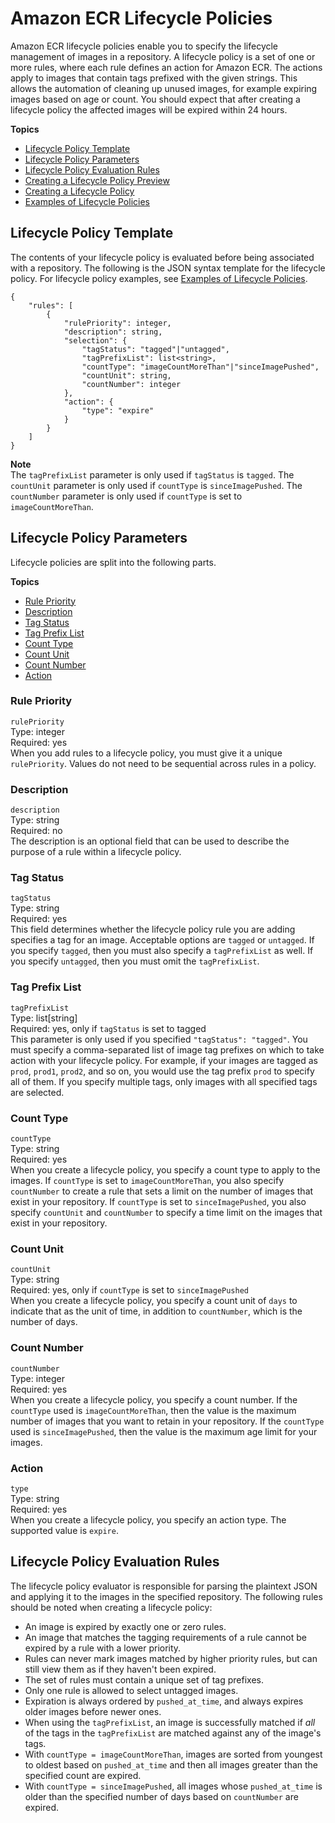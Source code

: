 # Amazon ECR Lifecycle Policies<a name="LifecyclePolicies"></a>

Amazon ECR lifecycle policies enable you to specify the lifecycle management of images in a repository\. A lifecycle policy is a set of one or more rules, where each rule defines an action for Amazon ECR\. The actions apply to images that contain tags prefixed with the given strings\. This allows the automation of cleaning up unused images, for example expiring images based on age or count\. You should expect that after creating a lifecycle policy the affected images will be expired within 24 hours\.

**Topics**
+ [Lifecycle Policy Template](#lifecycle_policy_syntax)
+ [Lifecycle Policy Parameters](#lifecycle_policy_parameters)
+ [Lifecycle Policy Evaluation Rules](#lp_evaluation_rules)
+ [Creating a Lifecycle Policy Preview](lpp_creation.md)
+ [Creating a Lifecycle Policy](lp_creation.md)
+ [Examples of Lifecycle Policies](lifecycle_policy_examples.md)

## Lifecycle Policy Template<a name="lifecycle_policy_syntax"></a>

The contents of your lifecycle policy is evaluated before being associated with a repository\. The following is the JSON syntax template for the lifecycle policy\. For lifecycle policy examples, see [Examples of Lifecycle Policies](lifecycle_policy_examples.md)\.

```
{
    "rules": [
        {
            "rulePriority": integer,
            "description": string,
            "selection": {
                "tagStatus": "tagged"|"untagged",
                "tagPrefixList": list<string>,
                "countType": "imageCountMoreThan"|"sinceImagePushed",
                "countUnit": string,
                "countNumber": integer
            },
            "action": {
                "type": "expire"
            }
        }
    ]
}
```

**Note**  
The `tagPrefixList` parameter is only used if `tagStatus` is `tagged`\. The `countUnit` parameter is only used if `countType` is `sinceImagePushed`\. The `countNumber` parameter is only used if `countType` is set to `imageCountMoreThan`\.

## Lifecycle Policy Parameters<a name="lifecycle_policy_parameters"></a>

Lifecycle policies are split into the following parts\.

**Topics**
+ [Rule Priority](#lp_rule_priority)
+ [Description](#lp_description)
+ [Tag Status](#lp_tag_status)
+ [Tag Prefix List](#lp_tag_prefix_list)
+ [Count Type](#lp_count_type)
+ [Count Unit](#lp_count_unit)
+ [Count Number](#lp_count_number)
+ [Action](#lp_action)

### Rule Priority<a name="lp_rule_priority"></a>

`rulePriority`  
Type: integer  
Required: yes  
When you add rules to a lifecycle policy, you must give it a unique `rulePriority`\. Values do not need to be sequential across rules in a policy\.

### Description<a name="lp_description"></a>

`description`  
Type: string  
Required: no  
The description is an optional field that can be used to describe the purpose of a rule within a lifecycle policy\.

### Tag Status<a name="lp_tag_status"></a>

`tagStatus`  
Type: string  
Required: yes  
This field determines whether the lifecycle policy rule you are adding specifies a tag for an image\. Acceptable options are `tagged` or `untagged`\. If you specify `tagged`, then you must also specify a `tagPrefixList` as well\. If you specify `untagged`, then you must omit the `tagPrefixList`\.

### Tag Prefix List<a name="lp_tag_prefix_list"></a>

`tagPrefixList`  
Type: list\[string\]  
Required: yes, only if `tagStatus` is set to tagged  
This parameter is only used if you specified `"tagStatus": "tagged"`\. You must specify a comma\-separated list of image tag prefixes on which to take action with your lifecycle policy\. For example, if your images are tagged as `prod`, `prod1`, `prod2`, and so on, you would use the tag prefix `prod` to specify all of them\. If you specify multiple tags, only images with all specified tags are selected\.

### Count Type<a name="lp_count_type"></a>

`countType`  
Type: string  
Required: yes  
When you create a lifecycle policy, you specify a count type to apply to the images\. If `countType` is set to `imageCountMoreThan`, you also specify `countNumber` to create a rule that sets a limit on the number of images that exist in your repository\. If `countType` is set to `sinceImagePushed`, you also specify `countUnit` and `countNumber` to specify a time limit on the images that exist in your repository\.

### Count Unit<a name="lp_count_unit"></a>

`countUnit`  
Type: string  
Required: yes, only if `countType` is set to `sinceImagePushed`  
When you create a lifecycle policy, you specify a count unit of `days` to indicate that as the unit of time, in addition to `countNumber`, which is the number of days\. 

### Count Number<a name="lp_count_number"></a>

`countNumber`  
Type: integer  
Required: yes  
When you create a lifecycle policy, you specify a count number\. If the `countType` used is `imageCountMoreThan`, then the value is the maximum number of images that you want to retain in your repository\. If the `countType` used is `sinceImagePushed`, then the value is the maximum age limit for your images\.

### Action<a name="lp_action"></a>

`type`  
Type: string  
Required: yes  
When you create a lifecycle policy, you specify an action type\. The supported value is `expire`\.

## Lifecycle Policy Evaluation Rules<a name="lp_evaluation_rules"></a>

The lifecycle policy evaluator is responsible for parsing the plaintext JSON and applying it to the images in the specified repository\. The following rules should be noted when creating a lifecycle policy:
+ An image is expired by exactly one or zero rules\.
+ An image that matches the tagging requirements of a rule cannot be expired by a rule with a lower priority\.
+ Rules can never mark images matched by higher priority rules, but can still view them as if they haven't been expired\.
+ The set of rules must contain a unique set of tag prefixes\.
+ Only one rule is allowed to select untagged images\.
+ Expiration is always ordered by `pushed_at_time`, and always expires older images before newer ones\.
+ When using the `tagPrefixList`, an image is successfully matched if *all* of the tags in the `tagPrefixList` are matched against any of the image's tags\.
+ With `countType = imageCountMoreThan`, images are sorted from youngest to oldest based on `pushed_at_time` and then all images greater than the specified count are expired\.
+ With `countType = sinceImagePushed`, all images whose `pushed_at_time` is older than the specified number of days based on `countNumber` are expired\.
